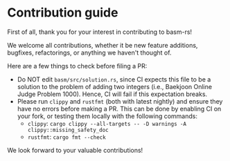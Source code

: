 Contribution guide
========

First of all, thank you for your interest in contributing to basm-rs!

We welcome all contributions, whether it be new feature additions, bugfixes, refactorings, or anything we haven't thought of.

Here are a few things to check before filing a PR:

- Do NOT edit `basm/src/solution.rs`, since CI expects this file to be a solution to the problem of adding two integers (i.e., Baekjoon Online Judge Problem 1000). Hence, CI will fail if this expectation breaks.
- Please run `clippy` and `rustfmt` (both with latest nightly) and ensure they have no errors before making a PR. This can be done by enabling CI on your fork, or testing them locally with the following commands:
  * `clippy`: `cargo clippy --all-targets -- -D warnings -A clippy::missing_safety_doc`
  * `rustfmt`:  `cargo fmt --check`

We look forward to your valuable contributions!